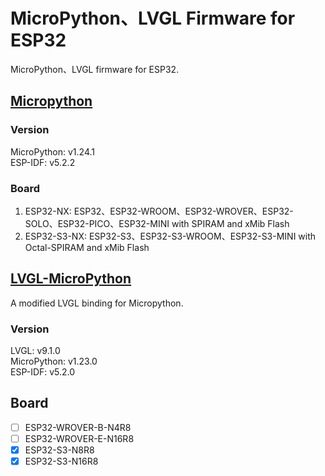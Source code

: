 # MicroPython、LVGL Firmware for ESP32
MicroPython、LVGL firmware for ESP32.

## [Micropython](https://github.com/micropython/micropython)
### Version
MicroPython:       v1.24.1  
ESP-IDF:           v5.2.2
### Board
1. ESP32-NX:       ESP32、ESP32-WROOM、ESP32-WROVER、ESP32-SOLO、ESP32-PICO、ESP32-MINI with SPIRAM and xMib Flash  
2. ESP32-S3-NX:    ESP32-S3、ESP32-S3-WROOM、ESP32-S3-MINI with Octal-SPIRAM and xMib Flash

## [LVGL-MicroPython](https://github.com/kdschlosser/lvgl_micropython)
A modified LVGL binding for Micropython. 
### Version
LVGL:              v9.1.0  
MicroPython:       v1.23.0  
ESP-IDF:           v5.2.0
## Board
* [ ] ESP32-WROVER-B-N4R8  
* [ ] ESP32-WROVER-E-N16R8  
* [x] ESP32-S3-N8R8  
* [x] ESP32-S3-N16R8